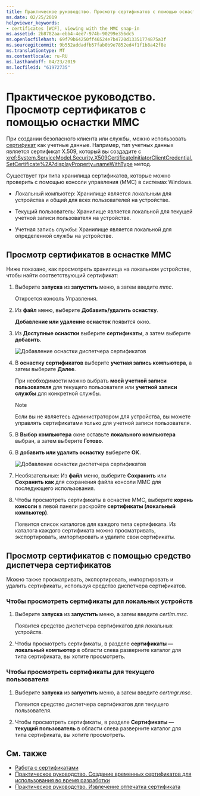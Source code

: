 ```yaml
---
title: Практическое руководство. Просмотр сертификатов с помощью оснастки MMC
ms.date: 02/25/2019
helpviewer_keywords:
- certificates [WCF], viewing with the MMC snap-in
ms.assetid: 2b8782aa-ebb4-4ee7-974b-90299e356dc5
ms.openlocfilehash: 69f79b64250ff46524e7b4720d13351774875a3f
ms.sourcegitcommit: 9b552addadfb57fab0b9e7852ed4f1f1b8a42f8e
ms.translationtype: MT
ms.contentlocale: ru-RU
ms.lasthandoff: 04/23/2019
ms.locfileid: "61972735"
---
```

# <a name="how-to-view-certificates-with-the-mmc-snap-in"></a>Практическое руководство. Просмотр сертификатов с помощью оснастки MMC
При создании безопасного клиента или службы, можно использовать [сертификат](working-with-certificates.md) как учетные данные. Например, тип учетных данных является сертификат X.509, который вы создадите с <xref:System.ServiceModel.Security.X509CertificateInitiatorClientCredential.SetCertificate%2A?displayProperty=nameWithType> метод. 

Существует три типа хранилища сертификатов, которые можно проверить с помощью консоли управления (MMC) в системах Windows.

- Локальный компьютер: Хранилище является локальным для устройства и общий для всех пользователей на устройстве.

- Текущий пользователь: Хранилище является локальной для текущей учетной записи пользователя на устройстве.

- Учетная запись службы: Хранилище является локальной для определенной службы на устройстве.

## <a name="view-certificates-in-the-mmc-snap-in"></a>Просмотр сертификатов в оснастке MMC 

Ниже показано, как просмотреть хранилища на локальном устройстве, чтобы найти соответствующий сертификат: 
  
1. Выберите **запуска** из **запустить** меню, а затем введите *mmc*. 

    Откроется консоль Управления. 
  
2. Из **файл** меню, выберите **Добавить/удалить оснастку**. 
    
    **Добавление или удаление оснасток** появится окно.
  
3. Из **Доступные оснастки** выберите **сертификаты**, а затем выберите **добавить**.  

    ![Добавление оснастки диспетчера сертификатов](./media/mmc-add-certificate-snap-in.png)
  
4. В **оснастку сертификатов** выберите **учетная запись компьютера**, а затем выберите **Далее**. 
  
    При необходимости можно выбрать **моей учетной записи пользователя** для текущего пользователя или **учетной записи службы** для конкретной службы. 

    > [!NOTE]
    > Если вы не являетесь администратором для устройства, вы можете управлять сертификатами только для учетной записи пользователя.
  
5. В **Выбор компьютера** окне оставьте **локального компьютера** выбран, а затем выберите **Готово**.  
  
6. В **добавить или удалить оснастку** выберите **ОК**.  
  
    ![Добавление оснастки диспетчера сертификатов](./media/mmc-certificate-snap-in-selected.png)

7. Необязательные: Из **файл** меню, выберите **Сохранить** или **Сохранить как** для сохранения файла консоли MMC для последующего использования.  

8. Чтобы просмотреть сертификаты в оснастке MMC, выберите **корень консоли** в левой панели раскройте **сертификаты (локальный компьютер)**.

    Появится список каталогов для каждого типа сертификата. Из каталога каждого сертификата можно просматривать, экспортировать, импортировать и удалите свои сертификаты.

## <a name="view-certificates-with-the-certificate-manager-tool"></a>Просмотр сертификатов с помощью средство диспетчера сертификатов

Можно также просматривать, экспортировать, импортировать и удалить сертификаты, используя средство диспетчера сертификатов.

### <a name="to-view-certificates-for-the-local-device"></a>Чтобы просмотреть сертификаты для локальных устройств

1. Выберите **запуска** из **запустить** меню, а затем введите *certlm.msc*. 

    Появится средство диспетчера сертификатов для локальных устройств. 
  
2. Чтобы просмотреть сертификаты, в разделе **сертификаты — локальный компьютер** в области слева разверните каталог для типа сертификата, вы хотите просмотреть.

### <a name="to-view-certificates-for-the-current-user"></a>Чтобы просмотреть сертификаты для текущего пользователя

1. Выберите **запуска** из **запустить** меню, а затем введите *certmgr.msc*. 

    Появится средство диспетчера сертификатов для текущего пользователя. 
  
2. Чтобы просмотреть сертификаты, в разделе **Сертификаты — текущий пользователь** в области слева разверните каталог для типа сертификата, вы хотите просмотреть.

## <a name="see-also"></a>См. также

- [Работа с сертификатами](working-with-certificates.md)
- [Практическое руководство. Создание временных сертификатов для использования во время разработки](how-to-create-temporary-certificates-for-use-during-development.md)
- [Практическое руководство. Извлечение отпечатка сертификата](how-to-retrieve-the-thumbprint-of-a-certificate.md)
